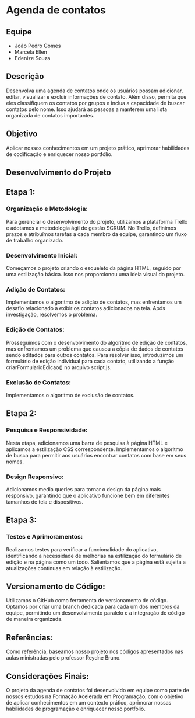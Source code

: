 # Agenda de contatos

## Equipe
- João Pedro Gomes
- Marcela Ellen
- Edenize Souza

## Descrição
Desenvolva uma agenda de contatos onde os usuários possam adicionar, editar, visualizar e excluir informações de contato. Além disso, permita que eles classifiquem os contatos por grupos e inclua a capacidade de buscar contatos pelo nome. Isso ajudará as pessoas a manterem uma lista organizada de contatos importantes.

## Objetivo
Aplicar nossos conhecimentos em um projeto prático, aprimorar habilidades de codificação e enriquecer nosso portfólio.

## Desenvolvimento do Projeto

## Etapa 1:
### Organização e Metodologia:
Para gerenciar o desenvolvimento do projeto, utilizamos a plataforma Trello e adotamos a metodologia ágil de gestão SCRUM. No Trello, definimos prazos e atribuímos tarefas a cada membro da equipe, garantindo um fluxo de trabalho organizado.

### Desenvolvimento Inicial:
Começamos o projeto criando o esqueleto da página HTML, seguido por uma estilização básica. Isso nos proporcionou uma ideia visual do projeto.

### Adição de Contatos:
Implementamos o algoritmo de adição de contatos, mas enfrentamos um desafio relacionado a exibir os contatos adicionados na tela. Após investigação, resolvemos o problema.

### Edição de Contatos:
Prosseguimos com o desenvolvimento do algoritmo de edição de contatos, mas enfrentamos um problema que causou a cópia de dados de contatos sendo editados para outros contatos. Para resolver isso, introduzimos um formulário de edição individual para cada contato, utilizando a função criarFormularioEdicao() no arquivo script.js.

### Exclusão de Contatos:
Implementamos o algoritmo de exclusão de contatos.

## Etapa 2:
### Pesquisa e Responsividade:
Nesta etapa, adicionamos uma barra de pesquisa à página HTML e aplicamos a estilização CSS correspondente.
Implementamos o algoritmo de busca para permitir aos usuários encontrar contatos com base em seus nomes.

### Design Responsivo:
Adicionamos media queries para tornar o design da página mais responsivo, garantindo que o aplicativo funcione bem em diferentes tamanhos de tela e dispositivos.

## Etapa 3:
### Testes e Aprimoramentos:
Realizamos testes para verificar a funcionalidade do aplicativo, identificando a necessidade de melhorias na estilização do formulário de edição e na página como um todo.
Salientamos que a página está sujeita a atualizações contínuas em relação à estilização.

## Versionamento de Código:
Utilizamos o GitHub como ferramenta de versionamento de código. Optamos por criar uma branch dedicada para cada um dos membros da equipe, permitindo um desenvolvimento paralelo e a integração de código de maneira organizada.

## Referências:
Como referência, baseamos nosso projeto nos códigos apresentados nas aulas ministradas pelo professor Reydne Bruno.

## Considerações Finais:
O projeto da agenda de contatos foi desenvolvido em equipe como parte de nossos estudos na Formação Acelerada em Programação, com o objetivo de aplicar conhecimentos em um contexto prático, aprimorar nossas habilidades de programação e enriquecer nosso portfólio.
